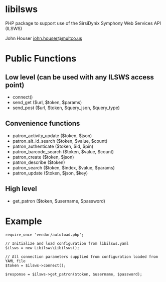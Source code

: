 # libilsws

PHP package to support use of the SirsiDynix Symphony Web Services API (ILSWS)

John Houser
john.houser@multco.us

# Public Functions

## Low level (can be used with any ILSWS access point)
- connect()
- send_get ($url, $token, $params) 
- send_post ($url, $token, $query_json, $query_type)

## Convenience functions
- patron_activity_update ($token, $json)
- patron_alt_id_search ($token, $value, $count)
- patron_authenticate ($token, $id, $pin)
- patron_barcode_search ($token, $value, $count) 
- patron_create ($token, $json) 
- patron_describe ($token) 
- patron_search ($token, $index, $value, $params)
- patron_update ($token, $json, $key) 

## High level
- get_patron ($token, $username, $password)

# Example
~~~
require_once 'vendor/autoload.php';

// Initialize and load configuration from libilsws.yaml
$ilsws = new Libilsws\Libilsws();

// All connection parameters supplied from configuration loaded from YAML file
$token = $ilsws->connect();

$response = $ilsws->get_patron($token, $username, $password);
~~~
